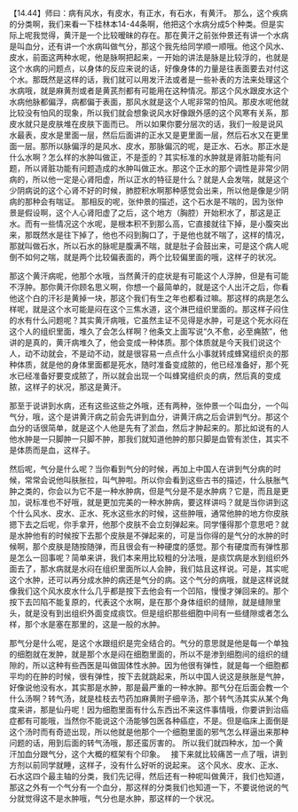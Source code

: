 【14.44】师曰：病有风水，有皮水，有正水，有石水，有黄汗。
那么，这个疾病的分类啊，我们来看一下桂林本14-44条啊，他把这个水病分成5个种类。但是实际上呢我觉得，黄汗是一个比较暧昧的存在。那在黄汗之前张仲景还有讲一个水病是叫血分，还有讲一个水病叫做气分，那这个我先给同学顺一顺哦。他这个风水、皮水，前面这两种水呢，他是脉啊把起来，一开始的讲法是脉是比较浮的，也就是这个水病的问题点，以身体的反应来说的话，好像身体的力量是往表面要去对付这个水。那既然是这样的话，我们就可以用发汗法或者是一些补表的方法来处理这个水病哦，就是麻黄剂或者是黄芪剂都有可能用在这种情况。那这个风水跟皮水这个水病他脉都偏浮，病都偏于表面，那风水就是这个人呢非常的怕风。那皮水呢他就比较没有怕风的现象，所以我们就会想象说风水好像跟外感的这个风寒有关系，那皮水就只是皮肤堆在皮肤下面而已。
所以如果你要分层次的话，我们一般是说风水最表，皮水是里面一层，然后后面讲的正水又是更里面一层，然后石水又在更里面一层。那所以脉偏浮的是风水、皮水，那脉偏沉的呢，是正水、石水。那正水是什么水啊？怎么样的水肿叫做正，不是歪的？其实标准的水肿就是肾脏功能有问题，所以肾脏功能有问题造成的水肿叫做正水。那这个正水的那个调性是非常少阴病的，所以他一定是心肾阳虚，所以正水的特征是什么？就是人会发喘，就是这个少阴病说的这个心肾不好的时候，肺腔积水啊那种感觉会出来，所以他是像是少阴病的那种会有喘证。
那相反的呢，张仲景的描述，这个石水是不喘的，因为张仲景是假设啊，这个人心肾阳虚了之后，这个地方（胸腔）开始积水了，那这是正水。而有一些情况这个水呢，是根本积不到那么高，它直接就往下掉，是小腹突出来，那既然水是往下掉了，他也不闷到胸口了，于是他也就不喘了，这样的情况，那就叫做石水，所以石水的脉呢是腹满不喘，就是肚子会鼓出来，可是这个病人呢倒不如何之喘，就是两个比较偏表面的，两个比较偏里面的哦，这样子的状况。

那这个黄汗病呢，他那个水哦，当然黄汗的症状是有可能这个人浮肿，但是有可能不浮肿。那你黄汗你顾名思义啊，你想一个最简单的，就是这个人出汗之后，你看他这个白的汗衫是黄掉一块，那这个我们有生之年也都看过嘛。那这样的病是怎么样呢，就是这个水可能是闷在这个三焦水道，这个淋巴组织里面的。那这样子闷住的水有什么问题呢？其实黄汗病哦，它虽然主证不见得是水肿，可是这个死水闷在这个人的组织里面，堆久了会怎么样啊？他条文上面写说“久不愈，必至痈脓”，他讲的是真的，黄汗病堆久了，他会变成一种体质。那个体质就是今天我们说这个人，动不动就会，不是动不动，就是很容易一点点什么小事就转成蜂窝组织炎的那种体质，就是他的身体里面都是死水，随时准备变成脓的，他已经准备好，那个死水已经准备好要变成脓了，所以就会出现一个叫蜂窝组织炎的病，然后真的变成脓，这样子的状况，那这是黄汗。

那至于说讲到水病，还有这些这些之外哦，还有两种，张仲景一个叫血分，一个叫气分，哦，这个是讲黄汗病之前会先讲到血分，讲黄汗病之后会讲到气分。那这个血分的话很简单，就是这个人他是先有了淤血，然后才肿起来的。那比如说有的人他水肿是一只脚肿一只脚不肿，那我们就知道他肿的那只脚是血管有淤住，其实不是体质而是血，这样子。

然后呢，气分是什么呢？当你看到气分的时候，再加上中国人在讲到气分病的时候，常常会说他叫肤胀拉，叫气肿啦。所以你会看到这些古书的描述，什么肤胀气肿之类的，你会以为它不是一种水肿病，但是气分是不是水肿病？它是，而且是更加，说标准也不好哦，就是更加完美的一种水肿病，要这样讲吗？就是当你讲到这个什么风水、皮水、正水、死水这些水的时候，这些肿哦，通常他肿的地方你皮肤摁下去之后呢，你手拿开，他那个皮肤不会立刻弹起来。同学懂得那个意思吧？就是水肿他有的时候按下去那个皮肤是不弹起来的，可是当你得的是气分的水肿的时候啊，那个皮肤是随按随弹，而且很会有一种硬度的感觉。那个有硬度而有弹性那是怎么一回事呢？简单来讲，我们本来用比较粗的分法哦，是痰饮病是水到组织外面去了，那水病就是水闷在组织里面所以人会肿，我们姑且这样说。可是，其实呢这个水肿，还可以再分成水肿的病还是气分的病。这个气分的病哦，就是这样说就像我们这个风水皮水什么几乎都是按下去他会有一个凹陷，慢慢才弹回来的。那个按下去凹陷不能复原的，代表这个水啊，是在那个身体组织的缝隙，就是缝隙里头，就是没有到出组织外面变成痰饮。但是组织那些细胞中间有一些缝隙或者怎么样，那个水是塞在那里的，这是一般的水肿。

那气分是什么呢，是这个水跟组织是完全结合的。气分的意思就是他是每一个单独的细胞就在发肿，就是那个水是闷在细胞里面的，所以不是渗到细胞间的组织的缝隙的，所以这种有些西医是叫做固体性水肿。因为他很有弹性，就是每一个细胞都平均的在肿的时候，很有弹性，按下去就跳起来，所以中国人说这是肤胀是气肿，好像说他没有水，其实那是水肿，那是最严重的一种水肿。那气分在后面会教一个什么汤啊？转气汤，就是桂枝去芍药加麻黄附子细辛汤，那个转气汤其实从某个角度来讲，那是仙丹呢！因为细胞里面有什么东西出不来这件事情哦，你要讲到治癌症都有可能哦，当然你不能说这个汤能够包医各种癌症，不是。但是临床上面倒是这个汤时而有奇迹出现，所以他就是他那个一个细胞里面的邪气怎么样逼出来那种问题的话，用到后面的转气汤哦，那还蛮厉害的。
所以我们就四种水，加一个黄汗加血分跟气分，这个大概的框架有个印象。
 
接下来就比较痛苦一点了哦，讲到方剂以前同学就睡，这样子，没有什么好听的说起来。
这个风水、皮水、正水、石水这四个最主轴的分类，我们先记得，然后还有一种呢叫做黄汗，我们也知道，那这之外有一个气分有一个血分，那这样的分类我们也知道一下，不要说他说的气分就觉得这不是水肿哦，气分也是水肿，那这样的一个状况。
